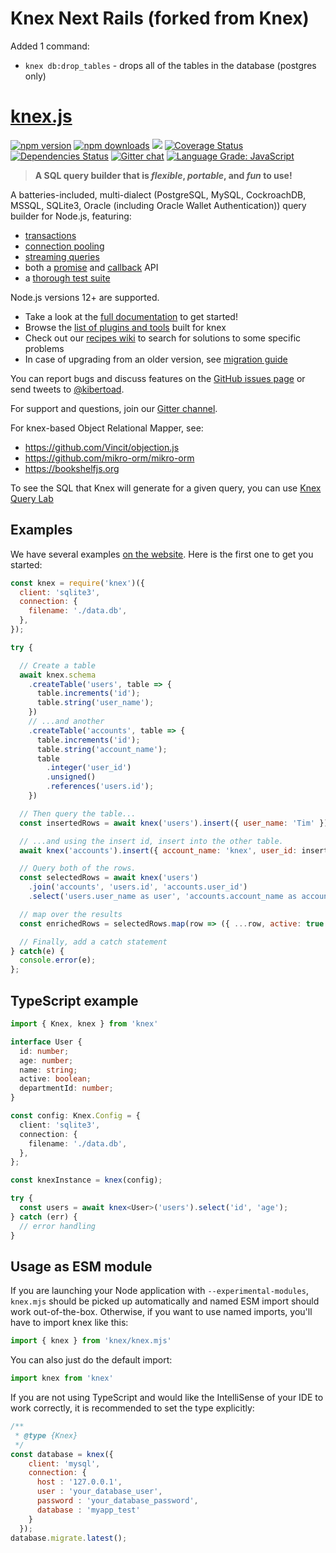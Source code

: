 # Knex Next Rails (forked from Knex)

Added 1 command:
- `knex db:drop_tables` - drops all of the tables in the database (postgres only)

# [knex.js](https://knex.github.io/documentation/)

[![npm version](http://img.shields.io/npm/v/knex.svg)](https://npmjs.org/package/knex)
[![npm downloads](https://img.shields.io/npm/dm/knex.svg)](https://npmjs.org/package/knex)
![](https://github.com/knex/knex/workflows/CI/badge.svg)
[![Coverage Status](https://coveralls.io/repos/knex/knex/badge.svg?branch=master)](https://coveralls.io/r/knex/knex?branch=master)
[![Dependencies Status](https://img.shields.io/librariesio/github/knex/knex)](https://libraries.io/npm/knex)
[![Gitter chat](https://badges.gitter.im/tgriesser/knex.svg)](https://gitter.im/tgriesser/knex)
[![Language Grade: JavaScript](https://img.shields.io/lgtm/grade/javascript/g/knex/knex.svg?logo=lgtm&logoWidth=18)](https://lgtm.com/projects/g/knex/knex/context:javascript)

> **A SQL query builder that is _flexible_, _portable_, and _fun_ to use!**

A batteries-included, multi-dialect (PostgreSQL, MySQL, CockroachDB, MSSQL, SQLite3, Oracle (including Oracle Wallet Authentication)) query builder for
Node.js, featuring:

- [transactions](https://knex.github.io/documentation/#Transactions)
- [connection pooling](https://knex.github.io/documentation/#Installation-pooling)
- [streaming queries](https://knex.github.io/documentation/#Interfaces-Streams)
- both a [promise](https://knex.github.io/documentation/#Interfaces-Promises) and [callback](https://knex.github.io/documentation/#Interfaces-Callbacks) API
- a [thorough test suite](https://github.com/knex/knex/actions)

Node.js versions 12+ are supported.

* Take a look at the [full documentation](https://knex.github.io/documentation) to get started!
* Browse the [list of plugins and tools](https://github.com/knex/knex/blob/master/ECOSYSTEM.md) built for knex
* Check out our [recipes wiki](https://github.com/knex/knex/wiki/Recipes) to search for solutions to some specific problems  
* In case of upgrading from an older version, see [migration guide](https://github.com/knex/knex/blob/master/UPGRADING.md)

You can report bugs and discuss features on the [GitHub issues page](https://github.com/knex/knex/issues) or send tweets to [@kibertoad](http://twitter.com/kibertoad).


For support and questions, join our [Gitter channel](https://gitter.im/tgriesser/knex).

For knex-based Object Relational Mapper, see:

- https://github.com/Vincit/objection.js
- https://github.com/mikro-orm/mikro-orm
- https://bookshelfjs.org

To see the SQL that Knex will generate for a given query, you can use [Knex Query Lab](https://michaelavila.com/knex-querylab/)

## Examples

We have several examples [on the website](http://knexjs.org). Here is the first one to get you started:

```js
const knex = require('knex')({
  client: 'sqlite3',
  connection: {
    filename: './data.db',
  },
});

try {

  // Create a table
  await knex.schema
    .createTable('users', table => {
      table.increments('id');
      table.string('user_name');
    })
    // ...and another
    .createTable('accounts', table => {
      table.increments('id');
      table.string('account_name');
      table
        .integer('user_id')
        .unsigned()
        .references('users.id');
    })

  // Then query the table...
  const insertedRows = await knex('users').insert({ user_name: 'Tim' })

  // ...and using the insert id, insert into the other table.
  await knex('accounts').insert({ account_name: 'knex', user_id: insertedRows[0] })

  // Query both of the rows.
  const selectedRows = await knex('users')
    .join('accounts', 'users.id', 'accounts.user_id')
    .select('users.user_name as user', 'accounts.account_name as account')

  // map over the results
  const enrichedRows = selectedRows.map(row => ({ ...row, active: true }))

  // Finally, add a catch statement
} catch(e) {
  console.error(e);
};
```

## TypeScript example
```ts
import { Knex, knex } from 'knex'

interface User {
  id: number;
  age: number;
  name: string;
  active: boolean;
  departmentId: number;
}

const config: Knex.Config = {
  client: 'sqlite3',
  connection: {
    filename: './data.db',
  },
};

const knexInstance = knex(config);

try {
  const users = await knex<User>('users').select('id', 'age');
} catch (err) {
  // error handling
}
```

## Usage as ESM module

If you are launching your Node application with `--experimental-modules`, `knex.mjs` should be picked up automatically and named ESM import should work out-of-the-box.
Otherwise, if you want to use named imports, you'll have to import knex like this:
```js
import { knex } from 'knex/knex.mjs'
```

You can also just do the default import:
```js
import knex from 'knex'
```

If you are not using TypeScript and would like the IntelliSense of your IDE to work correctly, it is recommended to set the type explicitly:
```js
/**
 * @type {Knex}
 */
const database = knex({
    client: 'mysql',
    connection: {
      host : '127.0.0.1',
      user : 'your_database_user',
      password : 'your_database_password',
      database : 'myapp_test'
    }
  });
database.migrate.latest();
```
